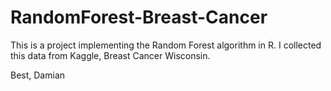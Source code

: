 # RandomForest-Breast-Cancer

This is a project implementing the Random Forest algorithm in R. I collected this data from Kaggle, Breast Cancer Wisconsin.

Best, 
Damian

